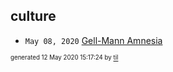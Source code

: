 ## culture

* <code>May 08, 2020</code> [Gell-Mann Amnesia](2020-05-08T09-08-00-gell-mann-amnesia.md)

<sup><sub>generated 12 May 2020 15:17:24 by <a href='https://github.com/senorprogrammer/til'>til</a></sub></sup>
